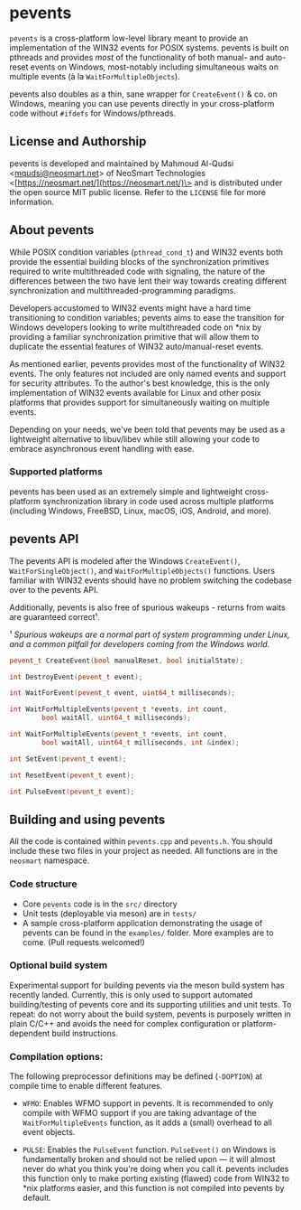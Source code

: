 # pevents

`pevents` is a cross-platform low-level library meant to provide an
implementation of the WIN32 events for POSIX systems. pevents is built
on pthreads and provides *most* of the functionality of both manual-
and auto-reset events on Windows, most-notably including simultaneous
waits on multiple events (à la `WaitForMultipleObjects`).

pevents also doubles as a thin, sane wrapper for `CreateEvent()` & co. on
Windows, meaning you can use pevents directly in your cross-platform
code without `#ifdefs` for Windows/pthreads.

## License and Authorship

pevents is developed and maintained by Mahmoud Al-Qudsi
\<[mqudsi@neosmart.net](mailto:mqudsi@neosmart.net)\> of NeoSmart Technologies
\<[https://neosmart.net/](https://neosmart.net/)\> and is distributed under the
open source MIT public license. Refer to the `LICENSE` file for more information.

## About pevents

While POSIX condition variables (`pthread_cond_t`) and WIN32 events both
provide the essential building blocks of the synchronization primitives
required to write multithreaded code with signaling, the nature of the
differences between the two have lent their way towards creating
different synchronization and multithreaded-programming paradigms.

Developers accustomed to WIN32 events might have a hard time
transitioning to condition variables; pevents aims to ease the
transition for Windows developers looking to write multithreaded code on
*nix by providing a familiar synchronization primitive that will allow
them to duplicate the essential features of WIN32 auto/manual-reset
events.

As mentioned earlier, pevents provides most of the functionality of
WIN32 events. The only features not included are only named events and
support for security attributes. To the author's best knowledge, this is the only
implementation of WIN32 events available for Linux and other posix platforms
that provides support for simultaneously waiting on multiple events.

Depending on your needs, we've been told that pevents may be used as a lightweight
alternative to libuv/libev while still allowing your code to embrace asynchronous event
handling with ease.

### Supported platforms

pevents has been used as an extremely simple and lightweight cross-platform synchronization
library in code used across multiple platforms (including Windows, FreeBSD, Linux, macOS,
iOS, Android, and more).
## pevents API

The pevents API is modeled after the Windows `CreateEvent()`, `WaitForSingleObject()`,
and `WaitForMultipleObjects()` functions. Users familiar with WIN32 events
should have no problem switching the codebase over to the pevents API.

Additionally, pevents is also free of spurious wakeups - returns from waits are guaranteed
correct¹.

¹ *Spurious wakeups are a normal part of system programming under
Linux, and a common pitfall for developers coming from the Windows world.*

```cpp
pevent_t CreateEvent(bool manualReset, bool initialState);

int DestroyEvent(pevent_t event);

int WaitForEvent(pevent_t event, uint64_t milliseconds);

int WaitForMultipleEvents(pevent_t *events, int count,
		bool waitAll, uint64_t milliseconds);

int WaitForMultipleEvents(pevent_t *events, int count,
		bool waitAll, uint64_t milliseconds, int &index);

int SetEvent(pevent_t event);

int ResetEvent(pevent_t event);

int PulseEvent(pevent_t event);
```

## Building and using pevents

All the code is contained within `pevents.cpp` and `pevents.h`. You should
include these two files in your project as needed. All functions are in
the `neosmart` namespace.

### Code structure

* Core `pevents` code is in the `src/` directory
* Unit tests (deployable via meson) are in `tests/`
* A sample cross-platform application demonstrating the usage of pevents can be found
in the `examples/` folder. More examples are to come. (Pull requests welcomed!)

### Optional build system

Experimental support for building pevents via the meson build system has recently landed.
Currently, this is only used to support automated building/testing of pevents core and
its supporting utilities and unit tests. To repeat: do not worry about the build system,
pevents is purposely written in plain C/C++ and avoids the need for complex configuration
or platform-dependent build instructions.

### Compilation options:

The following preprocessor definitions may be defined (`-DOPTION`) at
compile time to enable different features.

* `WFMO`: Enables WFMO support in pevents. It is recommended to only compile
with WFMO support if you are taking advantage of the
`WaitForMultipleEvents` function, as it adds a (small) overhead to all
event objects.

* `PULSE`: Enables the `PulseEvent` function. `PulseEvent()` on Windows is
fundamentally broken and should not be relied upon — it will almost
never do what you think you're doing when you call it. pevents includes
this function only to make porting existing (flawed) code from WIN32 to
*nix platforms easier, and this function is not compiled into pevents by
default.

